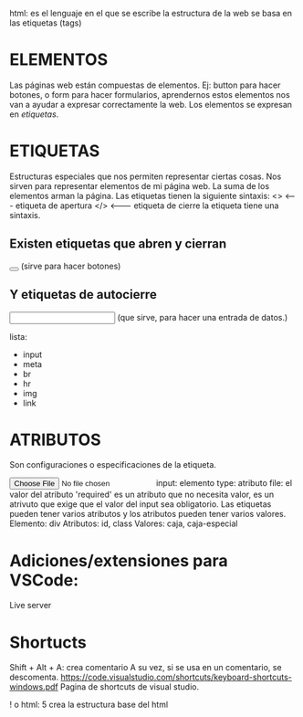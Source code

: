 html: es el lenguaje en el que se escribe la estructura de la web
se basa en las etiquetas (tags)

# ELEMENTOS
Las páginas web están compuestas de elementos.
Ej: button para hacer botones, o form para hacer formularios, aprendernos estos elementos nos van a ayudar a expresar correctamente la web.
Los elementos se expresan en *etiquetas*.

# ETIQUETAS
Estructuras especiales que nos permiten representar ciertas cosas.
Nos sirven para representar elementos de mi página web.
La suma de los elementos arman la página.
Las etiquetas tienen la siguiente sintaxis:
<> <--- etiqueta de apertura
</> <--- etiqueta de cierre
la etiqueta tiene una sintaxis.

## Existen etiquetas que abren y cierran
<button></button> (sirve para hacer botones)

## Y etiquetas de autocierre
<input > (que sirve, para hacer una entrada de datos.)

lista:
- input
- meta
- br
- hr
- img
- link



# ATRIBUTOS
Son configuraciones o especificaciones de la etiqueta.

<input type="file" required>
input: elemento
type: atributo
file: el valor del atributo
'required' es un atributo que no necesita valor, es un atrivuto que exige que el valor del input sea obligatorio.
Las etiquetas pueden tener varios atributos y los atributos pueden tener varios valores.

<div id='caja' class='caja-especial'></div>
Elemento: div
Atributos: id, class
Valores: caja, caja-especial

# Adiciones/extensiones para VSCode:
Live server

# Shortucts
Shift + Alt + A: crea comentario <!--  --> A su vez, si se usa en un comentario, se descomenta.
https://code.visualstudio.com/shortcuts/keyboard-shortcuts-windows.pdf
Pagina de shortcuts de visual studio.

! o html: 5 crea la estructura base del html
